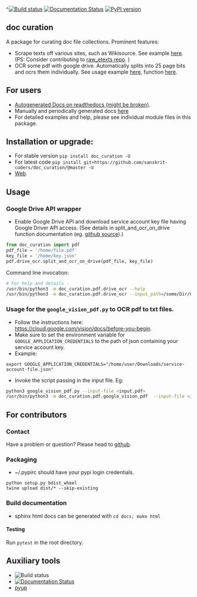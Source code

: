 ^[![Build status](https://github.com/sanskrit-coders/doc_curation/workflows/Python%20package/badge.svg)](https://github.com/sanskrit-coders/doc_curation/actions)
[![Documentation Status](https://readthedocs.org/projects/doc_curation/badge/?version=latest)](http://doc_curation.readthedocs.io/en/latest/?badge=latest)
[![PyPI version](https://badge.fury.io/py/doc_curation.svg)](https://badge.fury.io/py/doc_curation)

## doc curation

A package for curating doc file collections. Prominent features:

- Scrape texts off various sites, such as Wikisource. See example [here](https://github.com/sanskrit-coders/doc_curation/blob/master/curation_projects/misc/wikisource.py). (PS: Consider contributing to [raw_etexts repo](https://github.com/sanskrit/raw_etexts). )
- OCR some pdf with google drive. Automatically splits into 25 page bits and ocrs them individually. See usage example [here](https://github.com/sanskrit-coders/doc_curation/blob/master/curation_projects/pdf_tasks.py), function [here](https://github.com/sanskrit-coders/doc_curation/blob/master/doc_curation/pdf.py#L13).

## For users
* [Autogenerated Docs on readthedocs (might be broken)](http://doc_curation.readthedocs.io/en/latest/).
* Manually and periodically generated docs [here](https://sanskrit-coders.github.io/doc_curation/build/html/)
* For detailed examples and help, please see individual module files in this package.


## Installation or upgrade:
* For stable version `pip install doc_curation -U`
* For latest code `pip install git+https://github.com/sanskrit-coders/doc_curation/@master -U`
* [Web](https://pypi.python.org/pypi/doc_curation).

## Usage
### Google Drive API wrapper
- Enable Google Drive API and download service account key file having Google Driver API access. (See details in split_and_ocr_on_drive function documentation (eg. [github source](https://github.com/sanskrit-coders/doc_curation/blob/master/doc_curation/pdf/drive_ocr.py#L23)).)

```python
from doc_curation import pdf
pdf_file = '/home/file.pdf'
key_file = '/home/key.json'
pdf.drive_ocr.split_and_ocr_on_drive(pdf_file, key_file)
```

Command line invocation:

```bash
# For help and details - 
/usr/bin/python3 -m doc_curation.pdf.drive_ocr --help
/usr/bin/python3 -m doc_curation.pdf.drive_ocr --input_path=/some/Dir/Or/File --google_key=/some/path/service_account_key.json
```

### Usage for the `google_vision_pdf.py` to OCR pdf to txt files.
- Follow the instructions here: https://cloud.google.com/vision/docs/before-you-begin. 
- Make sure to set the environment variable for `GOOGLE_APPLICATION_CREDENTIALS` to the path of json containing your service account key.
- Example:
```
export GOOGLE_APPLICATION_CREDENTIALS="/home/user/Downloads/service-account-file.json"
 ```

- Invoke the script passing in the input file. Eg:

```bash
python3 google_vision_pdf.py --input-file <input.pdf>
/usr/bin/python3 -m doc_curation.pdf.google_vision_pdf  --input-file <input.pdf>
```

## For contributors

### Contact

Have a problem or question? Please head to [github](https://github.com/sanskrit-coders/doc_curation).

### Packaging

* ~/.pypirc should have your pypi login credentials.
```
python setup.py bdist_wheel
twine upload dist/* --skip-existing
```

### Build documentation
- sphinx html docs can be generated with `cd docs; make html`

#### Testing
Run `pytest` in the root directory.

## Auxiliary tools
- ![Build status](https://github.com/sanskrit-coders/doc_curation/workflows/Python%20package/badge.svg)
- [![Documentation Status](https://readthedocs.org/projects/doc_curation/badge/?version=latest)](http://doc_curation.readthedocs.io/en/latest/?badge=latest)
- [pyup](https://pyup.io/account/repos/github/sanskrit-coders/doc_curation/)
